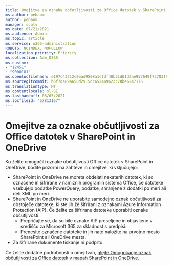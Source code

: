 ```yaml
---
title: Omejitve za oznake občutljivosti za Office datotek v SharePoint in OneDrive
ms.author: pebaum
author: pebaum
manager: scotv
ms.date: 07/21/2021
ms.audience: Admin
ms.topic: article
ms.service: o365-administration
ROBOTS: NOINDEX, NOFOLLOW
localization_priority: Priority
ms.collection: Adm_O365
ms.custom:
- "12451"
- "9000181"
ms.openlocfilehash: e197c43712c0ead9508a1cfdf48b51d01d2ae957649f73703f9c33733e332bf5
ms.sourcegitcommit: b5f7da89a650d2915dc652449623c78be6247175
ms.translationtype: HT
ms.contentlocale: sl-SI
ms.lasthandoff: 08/05/2021
ms.locfileid: "57813167"
---
```

# <a name="limitations-for-sensitivity-labels-for-office-files-in-sharepoint-and-onedrive"></a>Omejitve za oznake občutljivosti za Office datotek v SharePoint in OneDrive

Ko želite omogočiti oznake občutljivosti Office datotek v SharePoint in OneDrive, bodite pozorni na zahteve in omejitve, ki vključujejo:

- SharePoint in OneDrive ne moreta obdelati nekaterih datotek, ki so označene in šifrirane v namiznih programih sistema Office, če datoteke vsebujejo podatke PowerQuery, podatke, shranjene z dodatki po meri ali deli XML po meri.
- SharePoint in OneDrive ne uporabite samodejno oznak občutljivosti za obstoječe datoteke, ki ste jih že šifrirani z oznakami Azure Information Protection (AIP). Če želite za šifrirane datoteke uporabiti oznake občutljivosti: 
    - Prepričajte se, da so bile oznake AIP preseljene in objavljene v središču za Microsoft 365 za skladnost s predpisi.
    - Prenesite označene datoteke in jih nato naložite na prvotno mesto SharePoint ali OneDrive mesta.
- Za šifrirane dokumente tiskanje ni podprto.

Če želite dodatne podrobnosti o omejitvah, [glejte Omogočanje oznak občutljivosti za Office datotek v mapah SharePoint in OneDrive](/microsoft-365/compliance/sensitivity-labels-sharepoint-onedrive-files#limitations).
